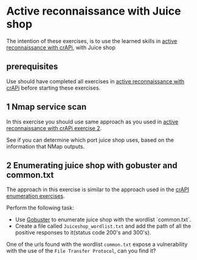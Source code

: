 # Active reconnaissance with Juice shop
The intention of these exercises, is to use the learned skills in [active reconnaissance with crAPi](../crAPI/3_Active_reconnaissance.md),
with Juice shop
  
## prerequisites
Use should have completed all exercises in [active reconnaissance with crAPi](../crAPI/3_Active_reconnaissance.md) before
starting these exercises.
  
## 1 Nmap service scan
In this exercise you should use same approach as you used in [active reconnaissance with crAPi exercise 2](../crAPI/3_Active_reconnaissance.md).
  
See if you can determine which port juice shop uses, based on the information that NMap outputs.
  
## 2 Enumerating juice shop with gobuster and common.txt
The approach in this exercise is similar to the approach used in the [crAPI enumeration exercises](../crAPI/3_Active_reconnaissance.md).
  
Perform the following task:
- Use [Gobuster](https://www.kali.org/tools/gobuster/) to enumerate juice shop with the wordlist ´common.txt´.
- Create a file called `Juiceshop_wordlist.txt` and add the path of all the positive responses to it(status code 200's and 300's).
  
One of the urls found with the wordlist `common.txt` expose a vulnerability with the use of the `File Transfer Protocol`, can you
find it?
  
## 4 Enumerating juice shop with gobuster and Swagger.txt
  
Perform the following task:
- Use [Gobuster](https://www.kali.org/tools/gobuster/) to enumerate juice shop with the wordlist ´swagger.txt´ .
- Append the discovered URL to the wordlist you created in the previous exercise.
- Go to the discovered URL browser around, what information can you find?
- What is Swagger? and why can could it lead to a potential vulnerability?
  
## 5 Enumerating juice shop with gobuster and quickhits.txt
Perform the following task:
- Use [Gobuster](https://www.kali.org/tools/gobuster/) to enumerate juice shop with the wordlist `quickhits.txt´ .
- Append the discovered URL to the wordlist you created in the previous exercise.
- What data leaks in the discovered path?
  
## 6 Enumerating juice shop with Zap.
Use an approach similar to [crAPI enumeration exercise 5](../crAPI/3_Active_reconnaissance.md).
Are there any interesting alerts? Explorer the site map, are there any interesting paths?